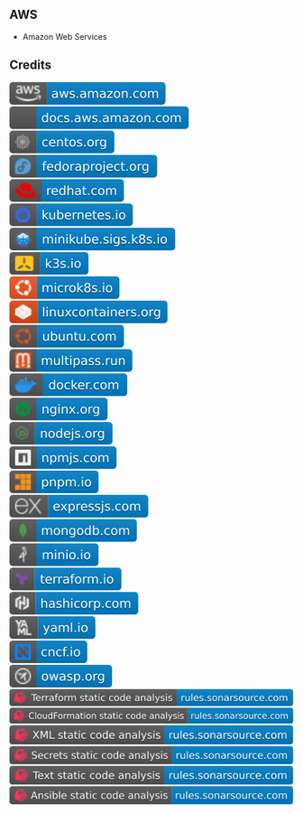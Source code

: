 AWS
---

- Amazon Web Services

Credits
-------
[![image](
Credits/aws.amazon.com.svg)](https://aws.amazon.com/)  
[![image](
Credits/docs.aws.amazon.com.svg)](https://docs.aws.amazon.com/)  
[![image](
Credits/centos.org.svg)](https://centos.org/)  
[![image](
Credits/fedoraproject.org.svg)](https://fedoraproject.org/)  
[![image](
Credits/redhat.com.svg)](https://redhat.com/)  
[![image](
Credits/kubernetes.io.svg)](https://kubernetes.io/)  
[![image](
Credits/minikube.sigs.k8s.io.svg)](https://minikube.sigs.k8s.io/)  
[![image](
Credits/k3s.io.svg)](https://k3s.io/)  
[![image](
Credits/microk8s.io.svg)](https://microk8s.io/)  
[![image](
Credits/linuxcontainers.org.svg)](https://linuxcontainers.org/)  
[![image](
Credits/ubuntu.com.svg)](https://ubuntu.com/)  
[![image](
Credits/multipass.run.svg)](https://multipass.run/)  
[![image](
Credits/docker.com.svg)](https://docker.com/)  
[![image](
Credits/nginx.org.svg)](https://nginx.org/)  
[![image](
Credits/nodejs.org.svg)](https://nodejs.org/)  
[![image](
Credits/npmjs.com.svg)](https://npmjs.com/)  
[![image](
Credits/pnpm.io.svg)](https://pnpm.io/)  
[![image](
Credits/expressjs.com.svg)](https://expressjs.com/)  
[![image](
Credits/mongodb.com.svg)](https://mongodb.com/)  
[![image](
Credits/minio.io.svg)](https://minio.io)  
[![image](
Credits/terraform.io.svg)](https://terraform.io/)  
[![image](
Credits/hashicorp.com.svg)](https://hashicorp.com/)  
[![image](
Credits/yaml.io.svg)](https://yaml.io/)  
[![image](
Credits/cncf.io.svg)](https://cncf.io/)  
[![image](
Credits/owasp.org.svg)](https://owasp.org/)<!--[![image](
Credits/app.diagrams.net.svg)](https://app.diagrams.net/)  
[![image](
Credits/drawio.com.svg)](https://drawio.com/)-->  
[![image](
Credits/Terraform-static-code-analysis-rules.sonarsource.com.svg)](https://rules.sonarsource.com/terraform/)  
[![image](
Credits/CloudFormation-static-code-analysis-rules.sonarsource.com.svg)](https://rules.sonarsource.com/cloudformation/)  
[![image](
Credits/XML-static-code-analysis-rules.sonarsource.com.svg)](https://rules.sonarsource.com/xml/)  
[![image](
Credits/Secrets-static-code-analysis-rules.sonarsource.com.svg)](https://rules.sonarsource.com/secrets/)  
[![image](
Credits/Text-static-code-analysis-rules.sonarsource.com.svg)](https://rules.sonarsource.com/text/)  
[![image](
Credits/Ansible-static-code-analysis-rules.sonarsource.com.svg)](https://rules.sonarsource.com/ansible/)
